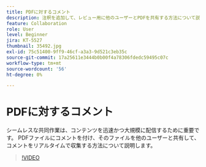 ```yaml
---
title: PDFに対するコメント
description: 注釈を追加して、レビュー用に他のユーザーとPDFを共有する方法について説明します
feature: Collaboration
role: User
level: Beginner
jira: KT-5527
thumbnail: 35492.jpg
exl-id: 75c51400-9ff9-46cf-a3a3-9d521c3eb35c
source-git-commit: 17a25611e3444b0b00f4a78306fdedc59495c07c
workflow-type: tm+mt
source-wordcount: '56'
ht-degree: 0%

---
```


# PDFに対するコメント

シームレスな共同作業は、コンテンツを迅速かつ大規模に配信するために重要です。 PDFファイルにコメントを付け、そのファイルを他のユーザーと共有して、コメントをリアルタイムで収集する方法について説明します。

>[!VIDEO](https://video.tv.adobe.com/v/35492?quality=12&learn=on&hidetitle=true)
